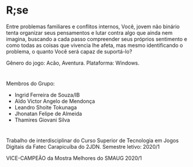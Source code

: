 # R;se 
Entre problemas familiares e conflitos internos, Você, jovem não binário tenta organizar seus pensamentos e lutar contra algo que ainda nem imagina, buscando a cada passo compreender seus próprios sentimento e como todas as coisas que vivencia lhe afeta, mas mesmo identificando o problema, o quanto Você será capaz de suportá-lo?

Gênero do jogo: Acão, Aventura.
Plataforma: Windows.
#
Membros do Grupo:
- Ingrid Ferreira de Souza/IB
- Aldo Victor Angelo de Mendonça
- Leandro Shoite Tokunaga
- Jhonatan Felipe de Almeida
- Thamires Giovani Silva
#
Trabalho de interdisciplinar do Curso Superior de Tecnologia em Jogos Digitais da Fatec Carapicuíba do 2JDN.
Semestre letivo: 2020/1

VICE-CAMPEÃO da Mostra Melhores do SMAUG 2020/1
